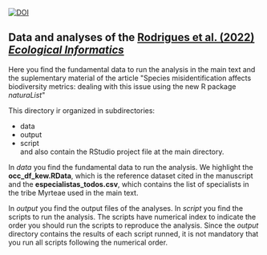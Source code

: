 
[![DOI](https://zenodo.org/badge/299898382.svg)](https://zenodo.org/badge/latestdoi/299898382)


## Data and analyses of the [Rodrigues et al. (2022) *Ecological Informatics*](https://doi.org/10.1016/j.ecoinf.2022.101625)


Here you find the fundamental data to run the analysis in the main text and the suplementary material of the article "Species misidentification affects biodiversity metrics: dealing with this issue using the new R package *naturaList*"

This directory ir organized in subdirectories:  
  - data  
  - output  
  - script   
and also contain the RStudio project file at the main directory. 

In *data* you find the fundamental data to run the analysis. We highlight the **occ_df_kew.RData**, which is the reference dataset cited in the manuscript and the **especialistas_todos.csv**, which contains the list of specialists in the tribe Myrteae used in the main text. 

In *output* you find the output files of the analyses. In *script* you find the scripts to run the analysis. The scripts have numerical index to indicate the order you should run the scripts to reproduce the analysis. Since the *output* directory contains the results of each script runned, it is not mandatory that you run all scripts following the numerical order. 

